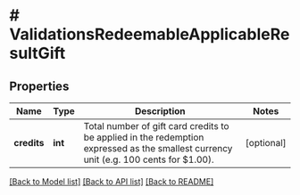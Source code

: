 # # ValidationsRedeemableApplicableResultGift

## Properties

Name | Type | Description | Notes
------------ | ------------- | ------------- | -------------
**credits** | **int** | Total number of gift card credits to be applied in the redemption expressed as the smallest currency unit (e.g. 100 cents for $1.00). | [optional]

[[Back to Model list]](../../README.md#models) [[Back to API list]](../../README.md#endpoints) [[Back to README]](../../README.md)
